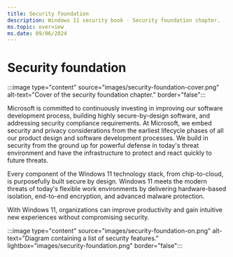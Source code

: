 ```yaml
---
title: Security foundation
description: Windows 11 security book - Security foundation chapter.
ms.topic: overview
ms.date: 09/06/2024
---
```


# Security foundation

:::image type="content" source="images/security-foundation-cover.png" alt-text="Cover of the security foundation chapter." border="false":::

Microsoft is committed to continuously investing in improving our software development process, building highly secure-by-design software, and addressing security compliance requirements. At Microsoft, we embed security and privacy considerations from the earliest lifecycle phases of all our product design and software development processes. We build in security from the ground up for powerful defense in today's threat environment and have the infrastructure to protect and react quickly to future threats.

Every component of the Windows 11 technology stack, from chip-to-cloud, is purposefully built secure by design. Windows 11 meets the modern threats of today's flexible work environments by delivering hardware-based isolation, end-to-end encryption, and advanced malware protection.

With Windows 11, organizations can improve productivity and gain intuitive new experiences without compromising security.

:::image type="content" source="images/security-foundation-on.png" alt-text="Diagram containing a list of security features." lightbox="images/security-foundation.png" border="false":::
